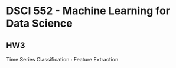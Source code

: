 # DSCI 552 - Machine Learning for Data Science

## HW3

Time Series Classification : Feature Extraction
